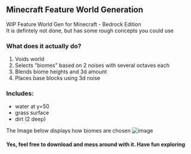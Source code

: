 ## Minecraft Feature World Generation

WIP Feature World Gen for Minecraft - Bedrock Edition<br />
It is defintely not done, but has some rough concepts you could use

### What does it actually do?

1. Voids world
2. Selects "biomes" based on 2 noises with several octaves each
3. Blends biome heights and 3d amount
4. Places base blocks using 3d noise

### Includes: 
  - water at y=50
  - grass surface
  - dirt (2 deep)

The Image below displays how biomes are chosen
![image](https://user-images.githubusercontent.com/92938503/231912049-17a1d855-608f-491b-a132-ef3f6d64ff09.png)

  
#### Yes, feel free to download and mess around with it. Have fun exploring
